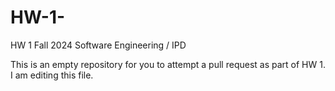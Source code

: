 # HW-1-

HW 1 Fall 2024 Software Engineering / IPD 

This is an empty repository for you to attempt a pull request as part of HW 1.
I am editing this file.



